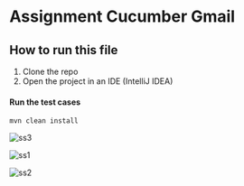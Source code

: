 # Assignment Cucumber Gmail

## How to run this file

1. Clone the repo
2. Open the project in an IDE (IntelliJ IDEA)

#### Run the test cases

```
mvn clean install
```
![ss3](https://user-images.githubusercontent.com/19981736/153475118-7ba14fb3-8c2c-47b1-92d0-95589e7f27cf.JPG)

![ss1](https://user-images.githubusercontent.com/19981736/153473662-bd5e1c39-63d7-4d55-9206-5b67c7cda790.JPG)

![ss2](https://user-images.githubusercontent.com/19981736/153473681-9cdb8b4e-d677-4ec2-9ca6-eb72f61b325a.JPG)
